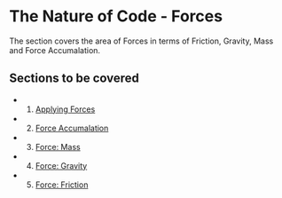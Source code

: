 # The Nature of Code - Forces

The section covers the area of Forces in terms of Friction, Gravity, Mass and Force Accumalation.

## Sections to be covered
- 1. [Applying Forces](Forces_01_ApplyForces)
- 2. [Force Accumalation](Forces_02_Force_Accumulation)
- 3. [Force: Mass](Forces_03_Mass)
- 4. [Force: Gravity](Forces_04_Gravity_On_Math)
- 5. [Force: Friction](Forces_05_Friction)
